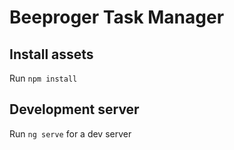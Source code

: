 # Beeproger Task Manager

## Install assets

Run `npm install`

## Development server

Run `ng serve` for a dev server
